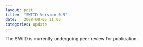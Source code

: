 ```yaml
---
layout: post
title:  "SWIID Version 0.9"
date:   2008-08-05 11:05
categories: update
---
```


The SWIID is currently undergoing peer review for publication.
